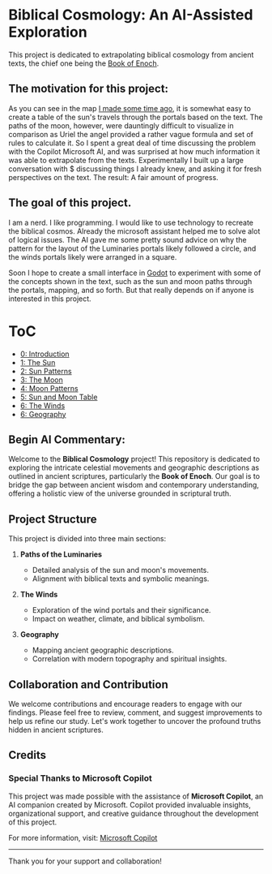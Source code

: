# Biblical Cosmology: An AI-Assisted Exploration

This project is dedicated to extrapolating biblical cosmology from ancient texts, the chief one being the [Book of Enoch](https://github.com/scrollmapper/bible_databases_deuterocanonical/blob/master/md/1-enoch/1-enoch.md).

## The motivation for this project:

As you can see in the map [I made some time ago](https://github.com/LeoBlanchette/biblical_cosmology_ai_assisted/blob/main/enochmap.jpg), it is somewhat easy to create a table of the sun's travels through the portals based on the text. 
The paths of the moon, however, were dauntingly difficult to visualize in comparison as Uriel the angel provided a rather vague formula and set of rules to calculate it. So I spent a great deal of time discussing the problem with the Copilot
Microsoft AI, and was surprised at how much information it was able to extrapolate from the texts. Experimentally I built up a large conversation with $
discussing things I already knew, and asking it for fresh perspectives on the text. The result: A fair amount of progress. 

## The goal of this project. 

I am a nerd. I like programming. I would like to use technology to recreate the biblical cosmos. Already the microsoft assistant 
helped me to solve alot of logical issues. The AI gave me some pretty sound advice on why the pattern for the layout of the Luminaries
portals likely followed a circle, and the winds portals likely were arranged in a square. 

Soon I hope to create a small interface in [Godot](https://godotengine.org/) to experiment with some of the concepts shown in the text, such
as the sun and moon paths through the portals, mapping, and so forth. But that really depends on if anyone is interested in this project.

# ToC
 - [0: Introduction](https://github.com/LeoBlanchette/biblical_cosmology_ai_assisted/blob/main/0_introduction.md)
 - [1: The Sun](https://github.com/LeoBlanchette/biblical_cosmology_ai_assisted/blob/main/1_the_sun.md)
 - [2: Sun Patterns](https://github.com/LeoBlanchette/biblical_cosmology_ai_assisted/blob/main/2_sun_patterns.md)
 - [3: The Moon](https://github.com/LeoBlanchette/biblical_cosmology_ai_assisted/blob/main/3_the_moon.md)
 - [4: Moon Patterns](https://github.com/LeoBlanchette/biblical_cosmology_ai_assisted/blob/main/4_moon_patterns.md)
 - [5: Sun and Moon Table](https://github.com/LeoBlanchette/biblical_cosmology_ai_assisted/blob/main/5_sun_and_moon_table.md)
 - [6: The Winds](https://github.com/LeoBlanchette/biblical_cosmology_ai_assisted/blob/main/6_the_winds.md)
 - [6: Geography](https://github.com/LeoBlanchette/biblical_cosmology_ai_assisted/blob/main/7_geography.md)

## Begin AI Commentary:

Welcome to the **Biblical Cosmology** project! This repository is dedicated to exploring the intricate celestial movements and geographic descriptions as outlined in ancient scriptures, particularly the **Book of Enoch**. Our goal is to bridge the gap between ancient wisdom and contemporary understanding, offering a holistic view of the universe grounded in scriptural truth.

## Project Structure

This project is divided into three main sections:

1. **Paths of the Luminaries**
   - Detailed analysis of the sun and moon's movements.
   - Alignment with biblical texts and symbolic meanings.

2. **The Winds**
   - Exploration of the wind portals and their significance.
   - Impact on weather, climate, and biblical symbolism.

3. **Geography**
   - Mapping ancient geographic descriptions.
   - Correlation with modern topography and spiritual insights.

## Collaboration and Contribution

We welcome contributions and encourage readers to engage with our findings. Please feel free to review, comment, and suggest improvements to help us refine our study. Let's work together to uncover the profound truths hidden in ancient scriptures.

## Credits

### Special Thanks to Microsoft Copilot

This project was made possible with the assistance of **Microsoft Copilot**, an AI companion created by Microsoft. Copilot provided invaluable insights, organizational support, and creative guidance throughout the development of this project.

For more information, visit: [Microsoft Copilot](https://www.microsoft.com)

---

Thank you for your support and collaboration!

